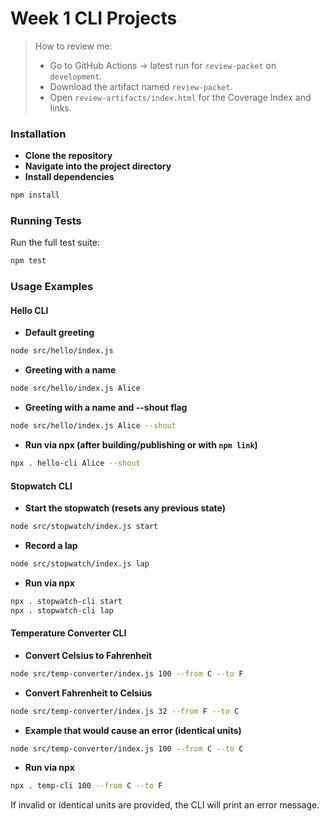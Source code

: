 # Week 1 CLI Projects

> How to review me:
> - Go to GitHub Actions → latest run for `review-packet` on `development`.
> - Download the artifact named `review-packet`.
> - Open `review-artifacts/index.html` for the Coverage Index and links.

### Installation
- **Clone the repository**
- **Navigate into the project directory**
- **Install dependencies**

```bash
npm install
```

### Running Tests
Run the full test suite:

```bash
npm test
```

### Usage Examples

#### Hello CLI
- **Default greeting**

```bash
node src/hello/index.js
```

- **Greeting with a name**

```bash
node src/hello/index.js Alice
```

- **Greeting with a name and --shout flag**

```bash
node src/hello/index.js Alice --shout
```

- **Run via npx (after building/publishing or with `npm link`)**

```bash
npx . hello-cli Alice --shout
```

#### Stopwatch CLI
- **Start the stopwatch (resets any previous state)**

```bash
node src/stopwatch/index.js start
```

- **Record a lap**

```bash
node src/stopwatch/index.js lap
```

- **Run via npx**

```bash
npx . stopwatch-cli start
npx . stopwatch-cli lap
```

#### Temperature Converter CLI
- **Convert Celsius to Fahrenheit**

```bash
node src/temp-converter/index.js 100 --from C --to F
```

- **Convert Fahrenheit to Celsius**

```bash
node src/temp-converter/index.js 32 --from F --to C
```

- **Example that would cause an error (identical units)**

```bash
node src/temp-converter/index.js 100 --from C --to C
```

- **Run via npx**

```bash
npx . temp-cli 100 --from C --to F
```

If invalid or identical units are provided, the CLI will print an error message.
